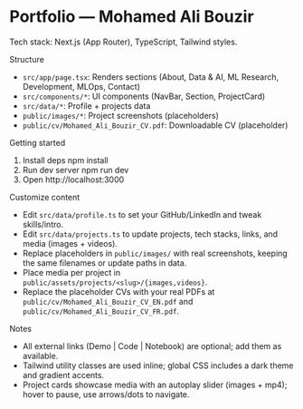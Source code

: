Portfolio — Mohamed Ali Bouzir
================================

Tech stack: Next.js (App Router), TypeScript, Tailwind styles.

Structure
- `src/app/page.tsx`: Renders sections (About, Data & AI, ML Research, Development, MLOps, Contact)
- `src/components/*`: UI components (NavBar, Section, ProjectCard)
- `src/data/*`: Profile + projects data
- `public/images/*`: Project screenshots (placeholders)
- `public/cv/Mohamed_Ali_Bouzir_CV.pdf`: Downloadable CV (placeholder)

Getting started
1) Install deps
   npm install
2) Run dev server
   npm run dev
3) Open
   http://localhost:3000

Customize content
- Edit `src/data/profile.ts` to set your GitHub/LinkedIn and tweak skills/intro.
- Edit `src/data/projects.ts` to update projects, tech stacks, links, and media (images + videos).
- Replace placeholders in `public/images/` with real screenshots, keeping the same filenames or update paths in data.
- Place media per project in `public/assets/projects/<slug>/{images,videos}`.
- Replace the placeholder CVs with your real PDFs at `public/cv/Mohamed_Ali_Bouzir_CV_EN.pdf` and `public/cv/Mohamed_Ali_Bouzir_CV_FR.pdf`.

Notes
- All external links (Demo | Code | Notebook) are optional; add them as available.
- Tailwind utility classes are used inline; global CSS includes a dark theme and gradient accents.
 - Project cards showcase media with an autoplay slider (images + mp4); hover to pause, use arrows/dots to navigate.
